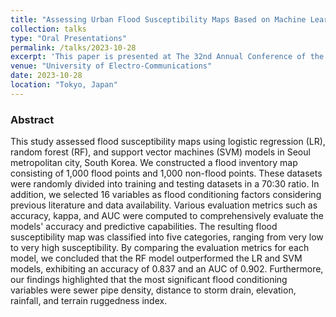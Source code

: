 ```yaml
---
title: "Assessing Urban Flood Susceptibility Maps Based on Machine Learning Models in Seoul, South Korea"
collection: talks
type: "Oral Presentations"
permalink: /talks/2023-10-28
excerpt: 'This paper is presented at The 32nd Annual Conference of the Geographic Information System Association (GISA) of Japan / International Association of Geo-informatics (IAG`i) 2023.'
venue: "University of Electro-Communications"
date: 2023-10-28
location: "Tokyo, Japan"
---
```


### Abstract 
This study assessed flood susceptibility maps using logistic regression (LR), random forest (RF), and support vector machines (SVM) models in Seoul metropolitan city, South Korea. We constructed a flood inventory map consisting of 1,000 flood points and 1,000 non-flood points. These datasets were randomly divided into training and testing datasets in a 70:30 ratio. In addition, we selected 16 variables as flood conditioning factors considering previous literature and data availability. Various evaluation metrics such as accuracy, kappa, and AUC were computed to comprehensively evaluate the models' accuracy and predictive capabilities. The resulting flood susceptibility map was classified into five categories, ranging from very low to very high susceptibility. By comparing the evaluation metrics for each model, we concluded that the RF model outperformed the LR and SVM models, exhibiting an accuracy of 0.837 and an AUC of 0.902. Furthermore, our findings highlighted that the most significant flood conditioning variables were sewer pipe density, distance to storm drain, elevation, rainfall, and terrain ruggedness index.